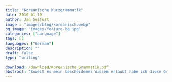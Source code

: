 ```yaml
---
title: "Koreanische Kurzgrammatik"
date: 2010-01-10
author: Jan Seifert
image : "images/blog/koreanisch.webp"
bg_image: "images/feature-bg.jpg"
categories: ["Language"]
tags: []
languages: ["German"]
description: ""
draft: false
type: "writing"

download: /download/Koreanische_Grammatik.pdf
abstract: "Soweit es mein bescheidenes Wissen erlaubt habe ich diese Grammatik hier zusammengeschrieben. Gelegentlich optimiere ich dieses Dokument erweitere, überarbeite und korrigiere es. Diese Grammatik wird zwar der Prüfung eines Sprachwissenschaftlers wohl kaum standhalten, aber sie umfasst doch zahlreiche Grundregeln, die auf nachvollziehbare Weise aufbereitet wurden."
---
```

